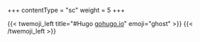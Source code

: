 +++
contentType = "sc"
weight = 5
+++

{{< twemoji_left title="#Hugo [gohugo.io](https://gohugo.io)" emoji="ghost" >}}
{{< /twemoji_left >}}
